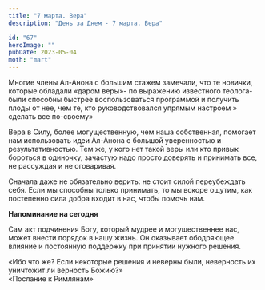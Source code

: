 ```yaml
---
title: "7 марта. Вера"
description: "День за Днем - 7 марта. Вера"

id: "67"
heroImage: ""
pubDate: 2023-05-04
moth: "mart"
---
```


Многие члены Ал-Анона с большим стажем замечали, что те новички, которые
обладали «даром веры»- по выражению известного теолога- были способны быстрее
воспользоваться программой и получить плоды от нее, чем те, кто
руководствовался упрямым настроем » сделать все по-своему»

Вера в Силу, более могущественную, чем наша собственная, помогает нам
использовать идеи Ал-Анона с большой уверенностью и результативностью. Тем же,
у кого нет такой веры или кто привык бороться в одиночку, зачастую надо просто
доверять и принимать все, не рассуждая и не оговаривая.

Сначала даже не обязательно верить: не стоит силой переубеждать себя. Если мы
способны только принимать, то мы вскоре ощутим, как постепенно сила добра
входит в нас, чтобы помочь нам.

**Напоминание на сегодня**

Сам акт подчинения Богу, который мудрее и могущественнее нас, может внести
порядок в нашу жизнь. Он оказывает ободряющее влияние и постоянную поддержку
при принятии нужного решения.

«Ибо что же? Если некоторые решения и неверны были, неверность их уничтожит ли
верность Божию?»  
«Послание к Римлянам»
